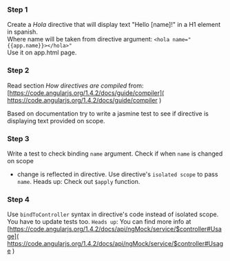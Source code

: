 ### Step 1  
Create a *Hola* directive that will display text "Hello [name]!" in a H1 element in spanish.   
Where name will be taken from directive argument:
`````<hola name="{{app.name}}></hola>"`````  
Use it on app.html page.

### Step 2

Read section *How directives are compiled* from: 
[https://code.angularjs.org/1.4.2/docs/guide/compiler]( https://code.angularjs.org/1.4.2/docs/guide/compiler )

Based on documentation try to write a jasmine test to see if directive is displaying
 text provided on scope.

### Step 3
Write a test to check binding `name` argument. Check if when `name` is changed on scope
 - change is reflected in directive. Use directive's `isolated scope` to pass `name`.
Heads up: Check out `$apply` function.

### Step 4
Use `bindToController` syntax in directive's code instead of isolated scope.
You have to update tests too.
`Heads up`: You can find more info at
 [https://code.angularjs.org/1.4.2/docs/api/ngMock/service/$controller#Usage]( https://code.angularjs.org/1.4.2/docs/api/ngMock/service/$controller#Usage )


